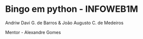 # Bingo em python - INFOWEB1M
Andriw Davi G. de Barros & João Augusto C. de Medeiros

Mentor - Alexandre Gomes